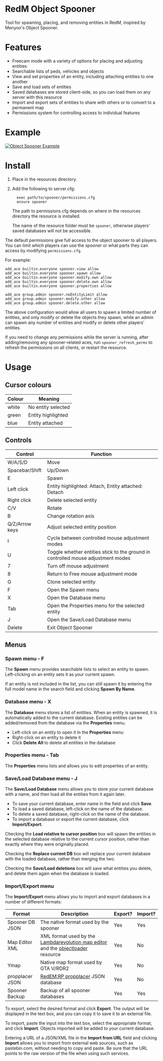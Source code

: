 # RedM Object Spooner

Tool for spawning, placing, and removing entities in RedM, inspired by Menyoo's Object Spooner.

# Features

- Freecam mode with a variety of options for placing and adjusting entities
- Searchable lists of peds, vehicles and objects
- View and set properties of an entity, including attaching entities to one another
- Save and load sets of entities
- Saved databases are stored client-side, so you can load them on any server with this resource
- Import and export sets of entities to share with others or to convert to a permanent map
- Permissions system for controlling access to individual features

# Example

[![Object Spooner Example](https://i.imgur.com/HLzNYUIm.jpg)](https://imgur.com/HLzNYUI)

# Install

1. Place in the resources directory.

2. Add the following to server.cfg:

   ```
	 exec path/to/spooner/permissions.cfg
	 ensure spooner
	 ```

	 The path to permissions.cfg depends on where in the resources directory the resource is installed.

	 The name of the resource folder must be `spooner`, otherwise players' saved databases will not be accessible.

The default permissions give full access to the object spooner to all players. You can limit which players can use the spooner or what parts they can access by modifying `permissions.cfg`.

For example:

```
add_ace builtin.everyone spooner.view allow
add_ace builtin.everyone spooner.spawn allow
add_ace builtin.everyone spooner.modify.own allow
add_ace builtin.everyone spooner.delete.own allow
add_ace builtin.everyone spooner.properties allow

add_ace group.admin spooner.noEntityLimit allow
add_ace group.admin spooner.modify.other allow
add_ace group.admin spooner.delete.other allow
```

The above configuration would allow all users to spawn a limited number of entities, and only modify or delete the objects they spawn, while an admin can spawn any number of entities and modify or delete other players' entities.

If you need to change any permissions while the server is running, after adding/removing any spooner-related aces, run `spooner_refresh_perms` to refresh the permissions on all clients, or restart the resource.

# Usage

## Cursor colours

| Colour | Meaning            |
|--------|--------------------|
| white  | No entity selected |
| green  | Entity highlighted |
| blue   | Entity attached    |

## Controls

| Control        | Function                                                                         |
|----------------|----------------------------------------------------------------------------------|
| W/A/S/D        | Move                                                                             |
| Spacebar/Shift | Up/Down                                                                          |
| E              | Spawn                                                                            |
| Left click     | Entity highlighted: Attach, Entity attached: Detach                              |
| Right click    | Delete selected entity                                                           |
| C/V            | Rotate                                                                           |
| B              | Change rotation axis                                                             |
| Q/Z/Arrow keys | Adjust selected entity position                                                  |
| I              | Cycle between controlled mouse adjustment modes                                  |
| U              | Toggle whether entities stick to the ground in controlled mouse adjustment modes |
| 7              | Turn off mouse adjustment                                                        |
| 8              | Return to Free mouse adjustment mode                                             |
| G              | Clone selected entity                                                            |
| F              | Open the Spawn menu                                                              |
| X              | Open the Database menu                                                           |
| Tab            | Open the Properties menu for the selected entity                                 |
| J              | Open the Save/Load Database menu                                                 |
| Delete         | Exit Object Spooner                                                              |

## Menus

### Spawn menu - F

The **Spawn** menu provides searchable lists to select an entity to spawn. Left-clicking on an entity sets it as your current spawn.

If an entity is not included in the list, you can still spawn it by entering the full model name in the search field and clicking **Spawn By Name**.

### Database menu - X

The **Database** menu stores a list of entities. When an entity is spawned, it is automatically added to the current database. Existing entities can be added/removed from the database via the **Properties** menu.

- Left-click on an entity to open it in the **Properties** menu
- Right-click on an entity to delete it
- Click **Delete All** to delete all entities in the database

### Properties menu - Tab

The **Properties** menu lists and allows you to edit properties of an entity.

### Save/Load Database menu - J

The **Save/Load Database** menu allows you to store your current database with a name, and then load all the entities from it again later.

- To save your current database, enter name in the field and click **Save**.
- To load a saved database, left-click on the name of the database.
- To delete a saved database, right-click on the name of the database.
- To import a database or export the current database, click **Import/Export**.

Checking the **Load relative to cursor position** box will spawn the entities in the selected database relative to the current cursor position, rather than exactly where they were originally placed.

Checking the **Replace current DB** box will replace your current database with the loaded database, rather than merging the two.

Checking the **Save/Load deletions** box will save what entities you delete, and delete them again when the database is loaded.

### Import/Export menu

The **Import/Export** menu allows you to import and export databases in a number of different formats:

| Format | Description | Export? | Import? |
|--------|-------------|---------|---------|
| Spooner DB JSON | The native format used by the spooner | Yes | Yes |
| Map Editor XML | XML format used by the [Lambdarevolution map editor](https://allmods.net/red-dead-redemption-2/tools-red-dead-redemption-2/rdr2-map-editor-v0-10/) and the [objectloader](https://github.com/kibook/redm-objectloader) resource | Yes | No |
| Ymap | Native map format used by GTA V/RDR2 | Yes | No |
| propplacer JSON | [RedEM:RP propplacer](https://github.com/RedEM-RP/redemrp_propplacer) JSON database | Yes | No |
| Spooner Backup | Backup of all spooner databases | Yes | Yes |

To export, select the desired format and click **Export**. The output will be displayed in the text box, and you can copy it to save it to an external file.

To import, paste the input into the text box, select the appropriate format, and click **Import**. Objects imported will be added to your current database.

Entering a URL of a JSON/XML file in the **Import from URL** field and clicking **Import** allows you to import from external web sources, such as pastebin.com, without needing to copy and paste. Be sure that the URL points to the raw version of the file when using such services.
